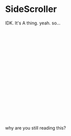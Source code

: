 # SideScroller
IDK. It's A thing. yeah. so... 
<br><br><br><br><br><br><br><br><br><br><br><br><br><br><br><br><br><br><br>

why are you still reading this?


